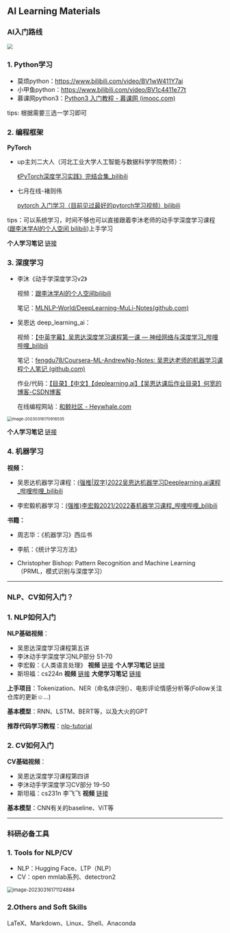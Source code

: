 ## AI Learning Materials



### AI入门路线

<img src="C:\Users\10150\Documents\学习资料\资料分享\AI_Learning_Materials\ai_xmind2.png" style="zoom:80%;" />



### 1. Python学习

- 莫烦python：https://www.bilibili.com/video/BV1wW411Y7ai   
- 小甲鱼python：https://www.bilibili.com/video/BV1c4411e77t
- 慕课网python3：[Python3 入门教程 - 慕课网 (imooc.com)](https://www.imooc.com/learn/1261)

tips: 根据需要三选一学习即可



### 2. 编程框架

**PyTorch**

- up主刘二大人（河北工业大学人工智能与数据科学学院教师）：

  [《PyTorch深度学习实践》完结合集_bilibili](https://www.bilibili.com/video/BV1Y7411d7Ys/?spm_id_from=333.337.search-card.all.click&vd_source=e018a33b423df8ad3e78be39d201d571)

- 七月在线-褚则伟

  [pytorch 入门学习（目前见过最好的pytorch学习视频）bilibili](https://www.bilibili.com/video/BV12741177Cu/?spm_id_from=333.337.search-card.all.click&vd_source=e018a33b423df8ad3e78be39d201d571)

tips：可以系统学习，时间不够也可以直接跟着李沐老师的动手学深度学习课程([跟李沐学AI的个人空间 bilibili](https://space.bilibili.com/1567748478/channel/seriesdetail?sid=358497))上手学习



**个人学习笔记** [链接](notes/01-Pytorch学习笔记)



### 3. 深度学习

- 李沐《动手学深度学习v2》

  视频：[跟李沐学AI的个人空间bilibili](https://space.bilibili.com/1567748478/channel/seriesdetail?sid=358497)

  笔记：[MLNLP-World/DeepLearning-MuLi-Notes(github.com)](https://github.com/MLNLP-World/DeepLearning-MuLi-Notes)

- 吴恩达 deep_learning_ai：

  视频：[【中英字幕】吴恩达深度学习课程第一课 — 神经网络与深度学习_哔哩哔哩_bilibili](https://www.bilibili.com/video/BV164411m79z/?spm_id_from=333.337.search-card.all.click)

  笔记：[fengdu78/Coursera-ML-AndrewNg-Notes: 吴恩达老师的机器学习课程个人笔记 (github.com)](https://github.com/fengdu78/Coursera-ML-AndrewNg-Notes)

  作业/代码：[【目录】【中文】【deplearning.ai】【吴恩达课后作业目录】何宽的博客-CSDN博客](https://blog.csdn.net/u013733326/article/details/79827273)

  在线编程网站：[和鲸社区 - Heywhale.com](https://www.heywhale.com/home)

<img src="C:\Users\10150\AppData\Roaming\Typora\typora-user-images\image-20230316170916535.png" alt="image-20230316170916535" style="zoom:67%;" />



**个人学习笔记** [链接](notes/02-吴恩达-deeplearning_ai)



### 4. 机器学习

**视频：**

- 吴恩达机器学习课程：[(强推|双字)2022吴恩达机器学习Deeplearning.ai课程_哔哩哔哩_bilibili](https://www.bilibili.com/video/BV1Pa411X76s/?spm_id_from=333.337.search-card.all.click)

- 李宏毅机器学习：[(强推)李宏毅2021/2022春机器学习课程_哔哩哔哩_bilibili](https://www.bilibili.com/video/BV1Wv411h7kN/?spm_id_from=333.337.search-card.all.click)



**书籍：**

- 周志华：《机器学习》西瓜书
- 李航：《统计学习方法》

- Christopher Bishop: Pattern Recognition and Machine Learning（PRML，模式识别与深度学习）



---

### NLP、CV如何入门？



### 1. NLP如何入门

**NLP基础视频**：

- 吴恩达深度学习课程第五讲
- 李沐动手学深度学习NLP部分 51-70
- 李宏毅：《人类语言处理》  **视频** [链接](https://www.bilibili.com/video/BV1QE411p7z3) **个人学习笔记** [链接](notes/03-李宏毅-深度学习与人类语言处理)
- 斯坦福：cs224n **视频** [链接](https://www.bilibili.com/video/BV1Eb411H7Pq) **大佬学习笔记** [链接](https://looperxx.github.io/CS224n-2019-00-Info/)

**上手项目**：Tokenization、NER（命名体识别）、电影评论情感分析等(Follow关注仓库的更新☺...)

**基本模型**：RNN、LSTM、BERT等，以及大火的GPT

**推荐代码学习教程**：[nlp-tutorial](https://github.com/graykode/nlp-tutorial)



### 2. CV如何入门

**CV基础视频**：

- 吴恩达深度学习课程第四讲
- 李沐动手学深度学习CV部分 19-50
- 斯坦福：cs231n 李飞飞 **视频** [链接](https://www.bilibili.com/video/BV1nJ411z7fe)

**基本模型**：CNN有关的baseline、ViT等



---

### 科研必备工具

### 1. Tools for NLP/CV

- NLP：Hugging Face、LTP（NLP）
- CV：open mmlab系列、detectron2

<img src="C:\Users\10150\AppData\Roaming\Typora\typora-user-images\image-20230316171124884.png" alt="image-20230316171124884" style="zoom:80%;" />

### 2.Others and Soft Skills

LaTeX、Markdown、Linux、Shell、Anaconda
